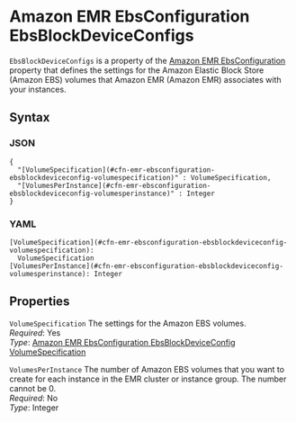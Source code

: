# Amazon EMR EbsConfiguration EbsBlockDeviceConfigs<a name="aws-properties-emr-ebsconfiguration-ebsblockdeviceconfig"></a>

`EbsBlockDeviceConfigs` is a property of the [Amazon EMR EbsConfiguration](aws-properties-emr-ebsconfiguration.md) property that defines the settings for the Amazon Elastic Block Store \(Amazon EBS\) volumes that Amazon EMR \(Amazon EMR\) associates with your instances\.

## Syntax<a name="w2922ab1c21c10d123c22c28b5"></a>

### JSON<a name="aws-properties-emr-ebsconfiguration-ebsblockdeviceconfig-syntax.json"></a>

```
{
  "[VolumeSpecification](#cfn-emr-ebsconfiguration-ebsblockdeviceconfig-volumespecification)" : VolumeSpecification,
  "[VolumesPerInstance](#cfn-emr-ebsconfiguration-ebsblockdeviceconfig-volumesperinstance)" : Integer
}
```

### YAML<a name="aws-properties-emr-ebsconfiguration-ebsblockdeviceconfig-syntax.yaml"></a>

```
[VolumeSpecification](#cfn-emr-ebsconfiguration-ebsblockdeviceconfig-volumespecification):
  VolumeSpecification
[VolumesPerInstance](#cfn-emr-ebsconfiguration-ebsblockdeviceconfig-volumesperinstance): Integer
```

## Properties<a name="w2922ab1c21c10d123c22c28b7"></a>

`VolumeSpecification`  <a name="cfn-emr-ebsconfiguration-ebsblockdeviceconfig-volumespecification"></a>
The settings for the Amazon EBS volumes\.  
*Required*: Yes  
*Type*: [Amazon EMR EbsConfiguration EbsBlockDeviceConfig VolumeSpecification](aws-properties-emr-ebsconfiguration-ebsblockdeviceconfig-volumespecification.md)

`VolumesPerInstance`  <a name="cfn-emr-ebsconfiguration-ebsblockdeviceconfig-volumesperinstance"></a>
The number of Amazon EBS volumes that you want to create for each instance in the EMR cluster or instance group\. The number cannot be 0\.  
*Required*: No  
*Type*: Integer